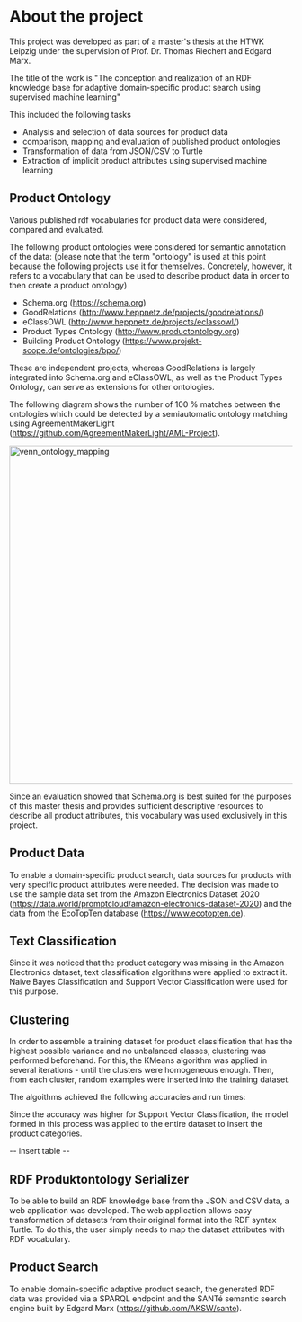 # About the project

This project was developed as part of a master's thesis at the HTWK Leipzig under the supervision of Prof. Dr. Thomas Riechert and Edgard Marx.

The title of the work is "The conception and realization of an RDF knowledge base for adaptive domain-specific product search using supervised machine learning"

This included the following tasks
- Analysis and selection of data sources for product data
- comparison, mapping and evaluation of published product ontologies
- Transformation of data from JSON/CSV to Turtle
- Extraction of implicit product attributes using supervised machine learning

## Product Ontology

Various published rdf vocabularies for product data were considered, compared and evaluated. 

The following product ontologies were considered for semantic annotation of the data:
(please note that the term "ontology" is used at this point because the following projects use it for themselves. Concretely, however, it refers to a vocabulary that can be used to describe product data in order to then create a product ontology)

- Schema.org (https://schema.org)
- GoodRelations (http://www.heppnetz.de/projects/goodrelations/)
- eClassOWL (http://www.heppnetz.de/projects/eclassowl/)
- Product Types Ontology (http://www.productontology.org)
- Building Product Ontology (https://www.projekt-scope.de/ontologies/bpo/)

These are independent projects, whereas GoodRelations is largely integrated into Schema.org and eClassOWL, as well as the Product Types Ontology, can serve as extensions for other ontologies.

The following diagram shows the number of 100 % matches between the ontologies which could be detected by a semiautomatic ontology matching using AgreementMakerLight (https://github.com/AgreementMakerLight/AML-Project).

<img width="602" alt="venn_ontology_mapping" src="https://user-images.githubusercontent.com/82646763/115011419-e47fa200-9eae-11eb-8839-280ed2bc574d.png">

Since an evaluation showed that Schema.org is best suited for the purposes of this master thesis and provides sufficient descriptive resources to describe all product attributes, this vocabulary was used exclusively in this project.

##  Product Data

To enable a domain-specific product search, data sources for products with very specific product attributes were needed. The decision was made to use the sample data set from the Amazon Electronics Dataset 2020 (https://data.world/promptcloud/amazon-electronics-dataset-2020) and the data from the EcoTopTen database (https://www.ecotopten.de).

## Text Classification

Since it was noticed that the product category was missing in the Amazon Electronics dataset, text classification algorithms were applied to extract it. Naive Bayes Classification and Support Vector Classification were used for this purpose.

## Clustering

In order to assemble a training dataset for product classification that has the highest possible variance and no unbalanced classes, clustering was performed beforehand. For this, the KMeans algorithm was applied in several iterations - until the clusters were homogeneous enough. Then, from each cluster, random examples were inserted into the training dataset.

The algoithms achieved the following accuracies and run times: 

Since the accuracy was higher for Support Vector Classification, the model formed in this process was applied to the entire dataset to insert the product categories. 

-- insert table --

## RDF Produktontology Serializer

To be able to build an RDF knowledge base from the JSON and CSV data, a web application was developed. The web application allows easy transformation of datasets from their original format into the RDF syntax Turtle. To do this, the user simply needs to map the dataset attributes with RDF vocabulary.

## Product Search

To enable domain-specific adaptive product search, the generated RDF data was provided via a SPARQL endpoint and the SANTé semantic search engine built by Edgard Marx (https://github.com/AKSW/sante).